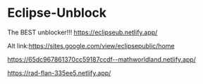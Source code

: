 # Eclipse-Unblock
The BEST unblocker!!!
https://eclipseub.netlify.app/

Alt link:https://sites.google.com/view/eclipsepublic/home

https://65dc967861370cc59187ccdf--mathworldland.netlify.app/

https://rad-flan-335ee5.netlify.app/
